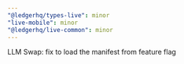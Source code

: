 ```yaml
---
"@ledgerhq/types-live": minor
"live-mobile": minor
"@ledgerhq/live-common": minor
---
```


LLM Swap: fix to load the manifest from feature flag
